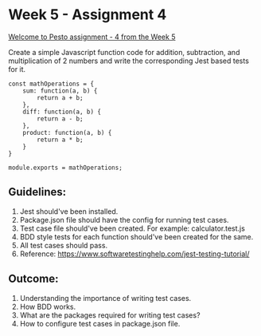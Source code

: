 # Week 5 - Assignment 4

[Welcome to Pesto assignment - 4 from the Week 5](https://pestotech.teachable.com/courses/1782350/lectures/40231574)

Create a simple Javascript function code for addition, subtraction, and multiplication of 2 numbers and write the corresponding Jest based tests for it.

```
const mathOperations = {
    sum: function(a, b) {
        return a + b;
    },
    diff: function(a, b) {
        return a - b;
    },
    product: function(a, b) {
        return a * b;
    }
}

module.exports = mathOperations;
```

## Guidelines:
1. Jest should've been installed.
2. Package.json file should have the config for running test cases.
3. Test case file should've been created. For example: calculator.test.js
4. BDD style tests for each function should've been created for the same.
5. All test cases should pass.
6. Reference: https://www.softwaretestinghelp.com/jest-testing-tutorial/

## Outcome:
1. Understanding the importance of writing test cases.
2. How BDD works.
3. What are the packages required for writing test cases?
4. How to configure test cases in package.json file.
